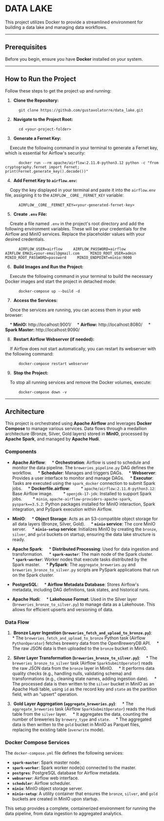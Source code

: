 # DATA LAKE

This project utilizes Docker to provide a streamlined environment for building a data lake and managing data workflows.

---

## Prerequisites

Before you begin, ensure you have **Docker** installed on your system.

---

## How to Run the Project

Follow these steps to get the project up and running:

1.  **Clone the Repository:**

    ```
    git clone https://github.com/gustavolatorre/data_lake.git
    ```

2.  **Navigate to the Project Root:**

    ```
    cd <your-project-folder>
    ```

3.  **Generate a Fernet Key:**

    Execute the following command in your terminal to generate a Fernet key, which is essential for Airflow's security:

    ```
    docker run --rm apache/airflow:2.11.0-python3.12 python -c "from cryptography.fernet import Fernet; print(Fernet.generate_key().decode())"
    ```

4.  **Add Fernet Key to `airflow.env`:**

    Copy the key displayed in your terminal and paste it into the `airflow.env` file, assigning it to the `AIRFLOW__CORE__FERNET_KEY` variable:

    ```
    AIRFLOW__CORE__FERNET_KEY=<your-generated-fernet-key>
    ```

5.  **Create `.env` File:**

    Create a file named `.env` in the project's root directory and add the following environment variables. These will be your credentials for the Airflow and MinIO services. Replace the placeholder values with your desired credentials.

    ```
    AIRFLOW_USER=airflow
    AIRFLOW_PASSWORD=airflow
    AIRFLOW_EMAIL=your-email@gmail.com
    MINIO_ROOT_USER=admin
    MINIO_ROOT_PASSWORD=password
    MINIO_ENDPOINT=minio:9000
    ```

6.  **Build Images and Run the Project:**

    Execute the following command in your terminal to build the necessary Docker images and start the project in detached mode:

    ```
    docker-compose up --build -d
    ```

7.  **Access the Services:**

    Once the services are running, you can access them in your web browser:

    * **MinIO:** http://localhost:9001/
    * **Airflow:** http://localhost:8080/
    * **Spark Master:** http://localhost:9090/

8.  **Restart Airflow Webserver (if needed):**

    If Airflow does not start automatically, you can restart its webserver with the following command:

    ```
    docker-compose restart webserver
    ```

9.  **Stop the Project:**

    To stop all running services and remove the Docker volumes, execute:

    ```
    docker-compose down -v
    ```

---

## Architecture

This project is orchestrated using **Apache Airflow** and leverages **Docker Compose** to manage various services. Data flows through a medallion architecture (Bronze, Silver, Gold layers) stored in **MinIO**, processed by **Apache Spark**, and managed by **Apache Hudi**.

### Components

* **Apache Airflow**:
    * **Orchestration**: Airflow is used to schedule and monitor the data pipeline. The `breweries_pipeline.py` DAG defines the workflow.
    * **Scheduler**: Manages and triggers DAGs.
    * **Webserver**: Provides a user interface to monitor and manage DAGs.
    * **Executor**: Tasks are executed using the `spark_docker` connection to submit Spark jobs.
    * **Dockerfile.airflow**:
        * `apache/airflow:2.11.0-python3.12`: Base Airflow image.
        * `openjdk-17-jdk`: Installed to support Spark jobs.
        * `minio`, `apache-airflow-providers-apache-spark`, `pyspark==3.5.2`: Python packages installed for MinIO interaction, Spark integration, and PySpark execution within Airflow.

* **MinIO**:
    * **Object Storage**: Acts as an S3-compatible object storage for all data layers (Bronze, Silver, Gold).
    * **`minio` service**: The core MinIO server.
    * **`minio-setup` service**: Initializes MinIO by creating the `bronze`, `silver`, and `gold` buckets on startup, ensuring the data lake structure is ready.

* **Apache Spark**:
    * **Distributed Processing**: Used for data ingestion and transformation.
    * **`spark-master`**: The main node of the Spark cluster.
    * **`spark-worker`**: Worker nodes that execute tasks distributed by the Spark master.
    * **PySpark**: The `aggregate_breweries.py` and `breweries_bronze_to_silver.py` scripts are PySpark applications that run on the Spark cluster.

* **PostgreSQL**:
    * **Airflow Metadata Database**: Stores Airflow's metadata, including DAG definitions, task states, and historical runs.

* **Apache Hudi**:
    * **Lakehouse Format**: Used in the Silver layer (`breweries_bronze_to_silver.py`) to manage data as a Lakehouse. This allows for efficient upserts and versioning of data.

### Data Flow

1.  **Bronze Layer Ingestion (`breweries_fetch_and_upload_to_bronze.py`)**:
    * The `breweries_fetch_and_upload_to_bronze` Python task (Airflow `PythonOperator`) fetches brewery data from the OpenBreweryDB API.
    * The raw JSON data is then uploaded to the `bronze` bucket in MinIO.

2.  **Silver Layer Transformation (`breweries_bronze_to_silver.py`)**:
    * The `breweries_bronze_to_silver` task (Airflow `SparkSubmitOperator`) reads the raw JSON data from the `bronze` layer in MinIO.
    * It performs data quality checks (e.g., handling nulls, validating schema) and transformations (e.g., cleaning state names, adding ingestion date).
    * The processed data is then written to the `silver` bucket in MinIO as an Apache Hudi table, using `id` as the record key and `state` as the partition field, with an "upsert" operation.

3.  **Gold Layer Aggregation (`aggregate_breweries.py`)**:
    * The `aggregate_breweries` task (Airflow `SparkSubmitOperator`) reads the Hudi table from the `silver` layer.
    * It aggregates the data, counting the number of breweries by `brewery_type` and `state`.
    * The aggregated data is then written to the `gold` bucket in MinIO as Parquet files, replacing the existing table (`overwrite` mode).

### Docker Compose Services

The `docker-compose.yml` file defines the following services:

* **`spark-master`**: Spark master node.
* **`spark-worker`**: Spark worker node(s) connected to the master.
* **`postgres`**: PostgreSQL database for Airflow metadata.
* **`webserver`**: Airflow web interface.
* **`scheduler`**: Airflow scheduler.
* **`minio`**: MinIO object storage server.
* **`minio-setup`**: A utility container that ensures the `bronze`, `silver`, and `gold` buckets are created in MinIO upon startup.

This setup provides a complete, containerized environment for running the data pipeline, from data ingestion to aggregated analytics.